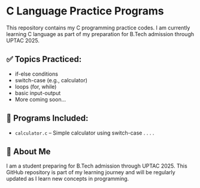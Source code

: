 # C Language Practice Programs

This repository contains my C programming practice codes. I am currently learning C language as part of my preparation for B.Tech admission through UPTAC 2025.

## ✅ Topics Practiced:
- if-else conditions
- switch-case (e.g., calculator)
- loops (for, while)
- basic input-output
- More coming soon...

## 📁 Programs Included:
- `calculator.c` – Simple calculator using switch-case
  .
  .
  .
  .

## 📌 About Me
I am a student preparing for B.Tech admission through UPTAC 2025. This GitHub repository is part of my learning journey and will be regularly updated as I learn new concepts in programming.

